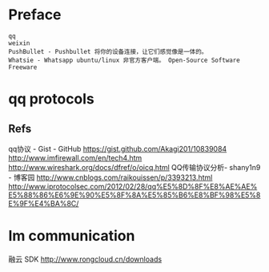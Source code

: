 # Preface

    qq
    weixin
    PushBullet - Pushbullet 将你的设备连接，让它们感觉像是一体的。
    Whatsie - Whatsapp ubuntu/linux 非官方客户端。 Open-Source Software Freeware

# qq protocols

## Refs
qq协议 - Gist - GitHub
https://gist.github.com/Akagi201/10839084
http://www.imfirewall.com/en/tech4.htm
http://www.wireshark.org/docs/dfref/o/oicq.html
QQ传输协议分析- shany1n9 - 博客园
http://www.cnblogs.com/raikouissen/p/3393213.html
http://www.iprotocolsec.com/2012/02/28/qq%E5%8D%8F%E8%AE%AE%E5%88%86%E6%9E%90%E5%8F%8A%E5%85%B6%E8%BF%98%E5%8E%9F%E4%BA%8C/



# Im communication
融云 SDK
http://www.rongcloud.cn/downloads
